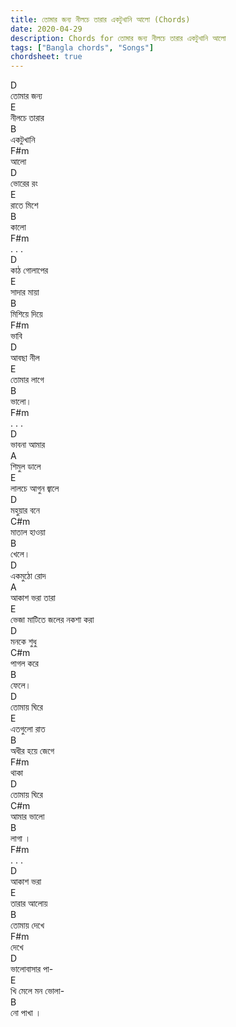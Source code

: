 ```yaml
---
title: তোমার জন্য নীলচে তারার একটুখানি আলো (Chords)
date: 2020-04-29
description: Chords for তোমার জন্য নীলচে তারার একটুখানি আলো
tags: ["Bangla chords", "Songs"]
chordsheet: true
---
```


<div class="chord-sheet"><div class="paragraph"></div><div class="paragraph"><div class="row"><div class="column"><div class="chord">D</div><div class="lyrics">তোমার জন্য </div></div><div class="column"><div class="chord">E</div><div class="lyrics">নীলচে তারার </div></div><div class="column"><div class="chord">B</div><div class="lyrics">একটুখানি </div></div><div class="column"><div class="chord">F#m</div><div class="lyrics">আলো</div></div></div><div class="row"><div class="column"><div class="chord">D</div><div class="lyrics">ভোরের রং </div></div><div class="column"><div class="chord">E</div><div class="lyrics">রাতে মিশে </div></div><div class="column"><div class="chord">B</div><div class="lyrics">কালো </div></div><div class="column"><div class="chord">F#m</div><div class="lyrics">. . .</div></div></div><div class="row"><div class="column"><div class="chord">D</div><div class="lyrics">কাঠ গোলাপের </div></div><div class="column"><div class="chord">E</div><div class="lyrics">সাদার মায়া </div></div><div class="column"><div class="chord">B</div><div class="lyrics">মিশিয়ে দিয়ে </div></div><div class="column"><div class="chord">F#m</div><div class="lyrics">ভাবি</div></div></div><div class="row"><div class="column"><div class="chord">D</div><div class="lyrics">আবছা নীল </div></div><div class="column"><div class="chord">E</div><div class="lyrics">তোমার লাগে </div></div><div class="column"><div class="chord">B</div><div class="lyrics">ভালো। </div></div><div class="column"><div class="chord">F#m</div><div class="lyrics">. . .</div></div></div></div><div class="paragraph"><div class="row"><div class="column"><div class="chord">D</div><div class="lyrics">ভাবনা আমার </div></div><div class="column"><div class="chord">A</div><div class="lyrics">শিমুল ডালে </div></div><div class="column"><div class="chord">E</div><div class="lyrics">লালচে আগুন জ্বালে</div></div></div><div class="row"><div class="column"><div class="chord">D</div><div class="lyrics">মহুয়ার বনে </div></div><div class="column"><div class="chord">C#m</div><div class="lyrics">মাতাল হাওয়া </div></div><div class="column"><div class="chord">B</div><div class="lyrics">খেলে।</div></div></div><div class="row"><div class="column"><div class="chord">D</div><div class="lyrics">একমুঠো রোদ </div></div><div class="column"><div class="chord">A</div><div class="lyrics">আকাশ ভরা তারা</div></div></div><div class="row"><div class="column"><div class="chord">E</div><div class="lyrics">ভেজা মাটিতে জলের নকশা করা</div></div></div><div class="row"><div class="column"><div class="chord">D</div><div class="lyrics">মনকে শুধু </div></div><div class="column"><div class="chord">C#m</div><div class="lyrics">পাগল করে </div></div><div class="column"><div class="chord">B</div><div class="lyrics">ফেলে।</div></div></div></div><div class="paragraph"><div class="row"><div class="column"><div class="chord">D</div><div class="lyrics">তোমায় ঘিরে </div></div><div class="column"><div class="chord">E</div><div class="lyrics">এতগুলো রাত </div></div><div class="column"><div class="chord">B</div><div class="lyrics">অধীর হয়ে জেগে </div></div><div class="column"><div class="chord">F#m</div><div class="lyrics">থাকা</div></div></div><div class="row"><div class="column"><div class="chord">D</div><div class="lyrics">তোমায় ঘিরে </div></div><div class="column"><div class="chord">C#m</div><div class="lyrics">আমার ভালো </div></div><div class="column"><div class="chord">B</div><div class="lyrics">লাগা । </div></div><div class="column"><div class="chord">F#m</div><div class="lyrics">. . .</div></div></div><div class="row"><div class="column"><div class="chord">D</div><div class="lyrics">আকাশ ভরা </div></div><div class="column"><div class="chord">E</div><div class="lyrics">তারার আলোয় </div></div><div class="column"><div class="chord">B</div><div class="lyrics">তোমায় দেখে </div></div><div class="column"><div class="chord">F#m</div><div class="lyrics">দেখে</div></div></div><div class="row"><div class="column"><div class="chord">D</div><div class="lyrics">ভালোবাসার পা-</div></div><div class="column"><div class="chord">E</div><div class="lyrics">খি মেলে মন ভোলা-</div></div><div class="column"><div class="chord">B</div><div class="lyrics">নো পাখা ।</div></div></div></div><div class="paragraph"></div></div>
